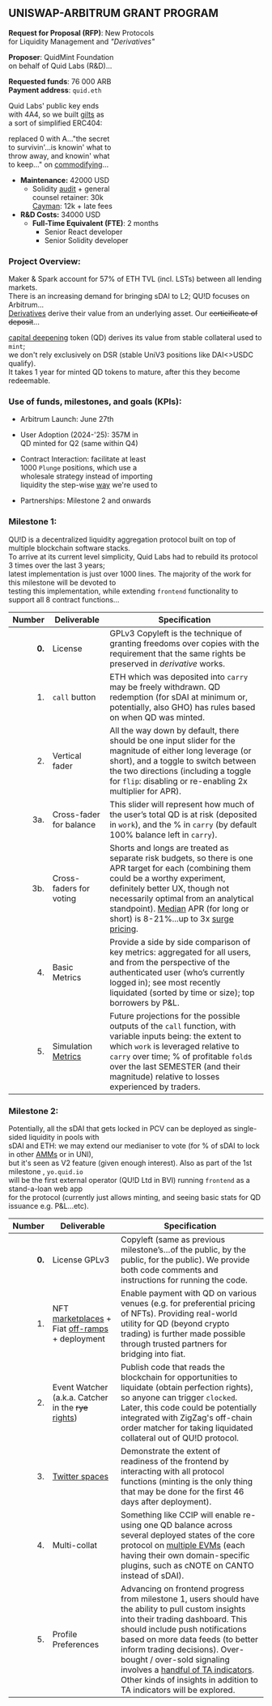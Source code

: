 ## UNISWAP-ARBITRUM GRANT PROGRAM 

**Request for Proposal (RFP)**: New Protocols   
for Liquidity Management and *"Derivatives"*

**Proposer**: QuidMint Foundation  
on behalf of Quid Labs (R&D)...

**Requested funds**: 76 000 ARB  
**Payment address**: `quid.eth`  

Quid Labs' public key ends  
with 4A4, so we built [gilts](https://www.youtube.com/clip/UgkxUlE5S5Ogc0ipmxJ2eFR_KNourTd28q1i) as  
a sort of simplified ERC404:   

replaced 0 with A..."the secret  
to survivin'...is knowin' what to   
throw away, and knowin' what    
to keep..." on [commodifying](https://twitter.com/QuidMint/status/1788041764282020033)...

  - **Maintenance:** 42000 USD
    - Solidity [audit](https://www.protectorguild.co/) + general  
    counsel retainer: 30k  
    [Cayman](https://arbiscan.io/tx/0x5e4b70fad2039257bfe742d42a0fe085525351b99f1f979c424ddf93a60c882a): 12k + late fees
  - **R&D Costs:** 34000 USD
    - **Full-Time Equivalent (FTE)**: 2 months 
      - Senior React developer
      - Senior Solidity developer 


### Project Overview:




Maker & Spark account for 57% of  ETH TVL (incl. LSTs) between all lending markets.  
There is an increasing demand for bringing sDAI to L2; QU!D focuses on Arbitrum...  
[Derivatives](https://twitter.com/lex_node/status/1740509787690086847) derive their value from an underlying asset. Our ~~certicificate of deposit~~...   

[capital deepening](https://www.wallstreetmojo.com/capital-deepening/) token (QD) derives its value from stable collateral used to `mint`;  
we don't rely exclusively on DSR (stable UniV3 positions like DAI<>USDC qualify).  
It takes 1 year for minted QD tokens to mature, after this they become redeemable.  





### Use of funds, milestones, and goals (KPIs):


- Arbitrum Launch: June 27th
- User Adoption (2024-'25): 357M in  
QD minted for Q2 (same within Q4)  
  
     
- Contract Interaction: facilitate at least  
  1000 `Plunge` positions, which use a   
  wholesale strategy instead of importing  
  liquidity the step-wise [way]((https://twitter.com/zellic_io/status/1688666477552193536)) we're used to 
- Partnerships: Milestone 2 and onwards  
  

### Milestone 1:

QU!D is a decentralized liquidity aggregation protocol built on top of multiple blockchain software stacks.  
To arrive at its current level simplicity, Quid Labs had to rebuild its protocol 3 times over the last 3 years;  
latest implementation is just over 1000 lines. The majority of the work for this milestone will be devoted to  
 testing this implementation, while extending  `frontend` functionality to support all 8 contract functions...


| Number | Deliverable | Specification |
| -----: | ----------- | ------------- |
| **0.** | License | GPLv3 Copyleft is the technique of granting freedoms over copies  with  the requirement that the same rights be preserved in *derivative* works. |
| 1. | `call` button | ETH which was deposited into `carry` may be freely  withdrawn. QD redemption (for sDAI at minimum or, potentially, also GHO) has rules based on when QD was minted.  |
| 2. | Vertical fader | All the way down by default, there should be one input slider for the magnitude of either long leverage (or short), and a toggle to switch between the two directions (including a toggle for `flip`: disabling or re-enabling 2x multiplier for APR).|
| 3a. | Cross-fader for balance | This slider will represent how much of the user’s total QD is at risk (deposited in `work`), and the % in `carry` (by default 100% balance left in `carry`). |
| 3b. | Cross-faders for voting | Shorts and longs are treated as separate risk budgets, so there is one APR target for each (combining them could be a worthy experiment, definitely better UX, though not necessarily optimal from an analytical standpoint). [Median](https://github.com/QuidLabs/iMO/blob/main/contracts/MO.sol#L35) APR (for long or short) is 8-21%...up to 3x [surge pricing](https://twitter.com/hexonaut/status/1746617244002517144). |
| 4. | Basic Metrics |  Provide a side by side comparison of key metrics: aggregated for all users, and from the perspective of the authenticated user (who’s currently logged in); see most recently liquidated (sorted by time or size); top borrowers by P&L. |
| 5. | Simulation [Metrics](https://orus.info/) | Future projections for the possible outputs of the `call` function, with variable inputs being: the extent to which `work` is leveraged relative to `carry` over time; % of profitable `fold`s over the last SEMESTER (and their magnitude) relative to losses experienced by traders.  |

### Milestone 2:
  
Potentially, all the sDAI that gets locked in PCV can be deployed as single-sided liquidity in pools with  
 sDAI and ETH: we may extend our medianiser to vote (for % of sDAI to lock in other [AMMs](https://twitter.com/futurenomics/status/1766187064444309984) or in UNI),  
but it's seen as V2 feature (given enough interest).  Also as part of the 1st milestone , `yo.quid.io`  
 will be the first external operator (QU!D Ltd in BVI) running `frontend` as a stand-a-loan web app  
for the protocol (currently just allows minting,
and seeing basic stats for QD issuance e.g. P&L...etc).  

| Number | Deliverable | Specification |
| -----: | ----------- | ------------- |
| **0.** | License GPLv3 | Copyleft (same as previous milestone’s…of the public, by the public, for the public). We provide both code comments and instructions for running the code. |
| 1. | NFT [marketplaces](http://polyone.io) + Fiat [off-ramps](https://www.flashy.cash/) + deployment | Enable payment with QD on various venues (e.g. for preferential pricing of NFTs). Providing real-world utility for QD  (beyond crypto trading) is further made possible through trusted partners for bridging into fiat. |
| 2. | Event Watcher (a.k.a. Catcher in the ~~rye~~ [rights](https://en.wikipedia.org/wiki/Perfection_(law))) | Publish code that reads the blockchain for opportunities to liquidate (obtain perfection rights), so anyone can trigger `clocked`. Later, this code could be potentially integrated with ZigZag's off-chain order matcher for taking liquidated collateral out of QU!D protocol. |
| 3. | [Twitter spaces](https://t.ly/B7pin) | Demonstrate the extent of readiness of the frontend by interacting with all protocol functions (minting is the only thing that may be done for the first 46 days after deployment). |
| 4. | Multi-collat | Something like CCIP will enable re-using one QD balance across several deployed states of the core protocol on [multiple EVMs](https://twitter.com/Brechtpd/status/1688533026156744704) (each having their own domain-specific plugins, such as cNOTE on CANTO instead of sDAI). |
| 5. |  Profile Preferences | Advancing on frontend progress from milestone 1, users should have the ability to pull custom insights into their trading dashboard. This should include push notifications based on more data feeds (to better inform trading decisions). Over-bought / over-sold signaling involves a [handful of TA indicators](https://github.com/QuidLabs/bnbot/blob/main/Bot.py#L366). Other kinds of insights in addition to TA indicators will be explored.  |

